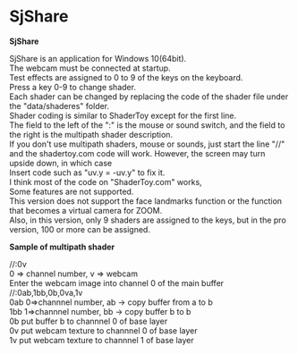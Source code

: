 # SjShare

**SjShare**

SjShare is an application for Windows 10(64bit).  
The webcam must be connected at startup.  
Test effects are assigned to 0 to 9 of the keys on the keyboard.  
Press a key 0-9 to change shader.  
Each shader can be changed by replacing the code of the shader file under the "data/shaderes" folder.  
Shader coding is similar to ShaderToy except for the first line.  
The field to the left of the ":" is the mouse or sound switch, and the field to the right is the multipath shader description.  
If you don't use multipath shaders, mouse or sounds, just start the line "//" and the shadertoy.com code will work.
However, the screen may turn upside down, in which case  
Insert code such as "uv.y = -uv.y" to fix it.  
I think most of the code on "ShaderToy.com" works,  
Some features are not supported.  
This version does not support the face landmarks function or the function that becomes a virtual camera for ZOOM.  
Also, in this version, only 9 shaders are assigned to the keys, but in the pro version, 100 or more can be assigned. 

**Sample of multipath shader**    

//:0v  
0 => channel number, v => webcam  
Enter the webcam image into channel 0 of the main buffer  
 //:0ab,1bb,0b,0va,1v  
       0ab       0=>channnel number, ab -> copy buffer from a to b  
       1bb       1=>channnel number, bb -> copy buffer b to b  
        0b       put buffer b to channnel 0 of base layer  
        0v       put webcam texture to channnel 0 of base layer  
        1v       put webcam texture to channnel 1 of base layer  


  
